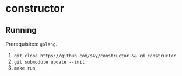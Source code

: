 # constructor

## Running

Prerequisites: `golang`.

1. `git clone https://github.com/s4y/constructor && cd constructor`
2. `git submodule update --init`
3. `make run`
